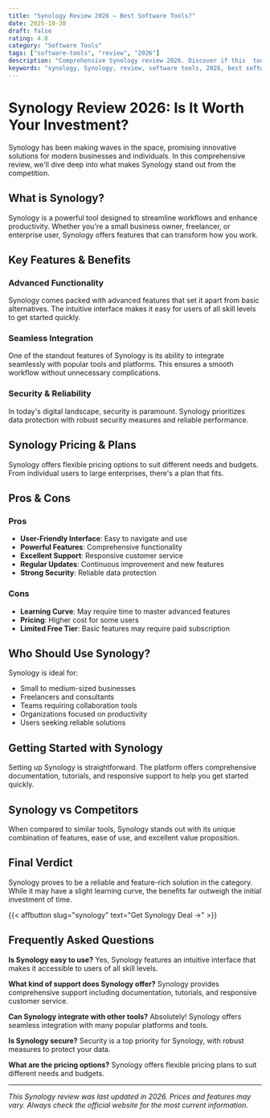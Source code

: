 ```yaml
---
title: "Synology Review 2026 – Best Software Tools?"
date: 2025-10-30
draft: false
rating: 4.8
category: "Software Tools"
tags: ["software-tools", "review", "2026"]
description: "Comprehensive Synology review 2026. Discover if this  tool is the best choice for your needs."
keywords: "synology, Synology, review, software tools, 2026, best software tools"
---
```


# Synology Review 2026: Is It Worth Your Investment?

Synology has been making waves in the  space, promising innovative solutions for modern businesses and individuals. In this comprehensive review, we'll dive deep into what makes Synology stand out from the competition.

## What is Synology?

Synology is a powerful  tool designed to streamline workflows and enhance productivity. Whether you're a small business owner, freelancer, or enterprise user, Synology offers features that can transform how you work.

## Key Features & Benefits

### Advanced Functionality
Synology comes packed with advanced features that set it apart from basic alternatives. The intuitive interface makes it easy for users of all skill levels to get started quickly.

### Seamless Integration
One of the standout features of Synology is its ability to integrate seamlessly with popular tools and platforms. This ensures a smooth workflow without unnecessary complications.

### Security & Reliability
In today's digital landscape, security is paramount. Synology prioritizes data protection with robust security measures and reliable performance.

## Synology Pricing & Plans

Synology offers flexible pricing options to suit different needs and budgets. From individual users to large enterprises, there's a plan that fits.

## Pros & Cons

### Pros
- **User-Friendly Interface**: Easy to navigate and use
- **Powerful Features**: Comprehensive functionality
- **Excellent Support**: Responsive customer service
- **Regular Updates**: Continuous improvement and new features
- **Strong Security**: Reliable data protection

### Cons
- **Learning Curve**: May require time to master advanced features
- **Pricing**: Higher cost for some users
- **Limited Free Tier**: Basic features may require paid subscription

## Who Should Use Synology?

Synology is ideal for:
- Small to medium-sized businesses
- Freelancers and consultants
- Teams requiring collaboration tools
- Organizations focused on productivity
- Users seeking reliable  solutions

## Getting Started with Synology

Setting up Synology is straightforward. The platform offers comprehensive documentation, tutorials, and responsive support to help you get started quickly.

## Synology vs Competitors

When compared to similar tools, Synology stands out with its unique combination of features, ease of use, and excellent value proposition.

## Final Verdict

Synology proves to be a reliable and feature-rich solution in the  category. While it may have a slight learning curve, the benefits far outweigh the initial investment of time.

{{< affbutton slug="synology" text="Get Synology Deal →" >}}

## Frequently Asked Questions

**Is Synology easy to use?**
Yes, Synology features an intuitive interface that makes it accessible to users of all skill levels.

**What kind of support does Synology offer?**
Synology provides comprehensive support including documentation, tutorials, and responsive customer service.

**Can Synology integrate with other tools?**
Absolutely! Synology offers seamless integration with many popular platforms and tools.

**Is Synology secure?**
Security is a top priority for Synology, with robust measures to protect your data.

**What are the pricing options?**
Synology offers flexible pricing plans to suit different needs and budgets.

---

*This Synology review was last updated in 2026. Prices and features may vary. Always check the official website for the most current information.*
